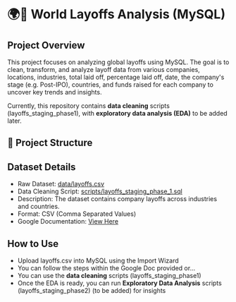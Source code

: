 # 🌍💼 World Layoffs Analysis (MySQL)

## Project Overview
This project focuses on analyzing global layoffs using MySQL. The goal is to clean, transform, and analyze layoff data from various companies, locations, industries, total laid off, percentage laid off, date, the company's stage (e.g. Post-IPO), countries, and funds raised for each company to uncover key trends and insights.

Currently, this repository contains **data cleaning** scripts (layoffs_staging_phase1), with **exploratory data analysis (EDA)** to be added later.

## 📂 Project Structure

## Dataset Details
* Raw Dataset: [data/layoffs.csv](data/layoffs.csv)
* Data Cleaning Script: [scripts/layoffs_staging_phase_1.sql](scripts/layoffs_staging_phase_1.sql)
* Description: The dataset contains company layoffs across industries and countries.
* Format: CSV (Comma Separated Values)
* Google Documentation: [View Here](https://docs.google.com/document/d/13mHpJzuJylJ9X909F7GmN8Fgl_uKqgYVHar-kHUMkNw/edit?usp=sharing)

## How to Use
* Upload layoffs.csv into MySQL using the Import Wizard
* You can follow the steps within the Google Doc provided or...
* You can use the **data cleaning** scripts (layoffs_staging_phase1)
* Once the EDA is ready, you can run **Exploratory Data Analysis** scripts (layoffs_staging_phase2) (to be added) for insights
